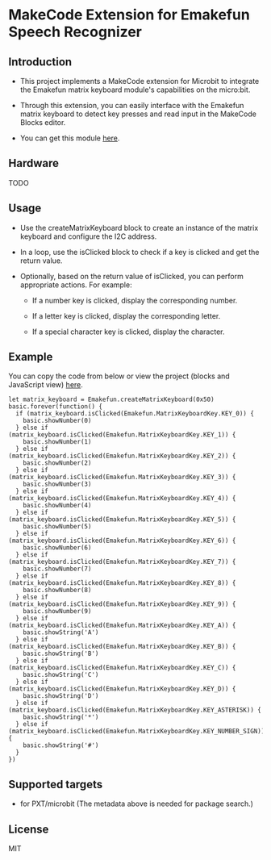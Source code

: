 # MakeCode Extension for Emakefun Speech Recognizer

## Introduction

- This project implements a MakeCode extension for Microbit to integrate the Emakefun matrix keyboard module's capabilities on the micro:bit.

- Through this extension, you can easily interface with the Emakefun matrix keyboard to detect key presses and read input in the MakeCode Blocks editor.

- You can get this module [here]().

## Hardware

TODO

## Usage

- Use the createMatrixKeyboard block to create an instance of the matrix keyboard and configure the I2C address.

- In a loop, use the isClicked block to check if a key is clicked and get the return value.

- Optionally, based on the return value of isClicked, you can perform appropriate actions. For example:

  - If a number key is clicked, display the corresponding number.
  
  - If a letter key is clicked, display the corresponding letter.
  
  - If a special character key is clicked, display the character.

## Example

You can copy the code from below or view the project (blocks and JavaScript view) [here]().

```blocks
let matrix_keyboard = Emakefun.createMatrixKeyboard(0x50)
basic.forever(function() {
  if (matrix_keyboard.isClicked(Emakefun.MatrixKeyboardKey.KEY_0)) {
    basic.showNumber(0)
  } else if (matrix_keyboard.isClicked(Emakefun.MatrixKeyboardKey.KEY_1)) {
    basic.showNumber(1)
  } else if (matrix_keyboard.isClicked(Emakefun.MatrixKeyboardKey.KEY_2)) {
    basic.showNumber(2)
  } else if (matrix_keyboard.isClicked(Emakefun.MatrixKeyboardKey.KEY_3)) {
    basic.showNumber(3)
  } else if (matrix_keyboard.isClicked(Emakefun.MatrixKeyboardKey.KEY_4)) {
    basic.showNumber(4)
  } else if (matrix_keyboard.isClicked(Emakefun.MatrixKeyboardKey.KEY_5)) {
    basic.showNumber(5)
  } else if (matrix_keyboard.isClicked(Emakefun.MatrixKeyboardKey.KEY_6)) {
    basic.showNumber(6)
  } else if (matrix_keyboard.isClicked(Emakefun.MatrixKeyboardKey.KEY_7)) {
    basic.showNumber(7)
  } else if (matrix_keyboard.isClicked(Emakefun.MatrixKeyboardKey.KEY_8)) {
    basic.showNumber(8)
  } else if (matrix_keyboard.isClicked(Emakefun.MatrixKeyboardKey.KEY_9)) {
    basic.showNumber(9)
  } else if (matrix_keyboard.isClicked(Emakefun.MatrixKeyboardKey.KEY_A)) {
    basic.showString('A')
  } else if (matrix_keyboard.isClicked(Emakefun.MatrixKeyboardKey.KEY_B)) {
    basic.showString('B')
  } else if (matrix_keyboard.isClicked(Emakefun.MatrixKeyboardKey.KEY_C)) {
    basic.showString('C')
  } else if (matrix_keyboard.isClicked(Emakefun.MatrixKeyboardKey.KEY_D)) {
    basic.showString('D')
  } else if (matrix_keyboard.isClicked(Emakefun.MatrixKeyboardKey.KEY_ASTERISK)) {
    basic.showString('*')
  } else if (matrix_keyboard.isClicked(Emakefun.MatrixKeyboardKey.KEY_NUMBER_SIGN)) {
    basic.showString('#')
  }
})
```

## Supported targets

- for PXT/microbit
(The metadata above is needed for package search.)

## License

MIT
